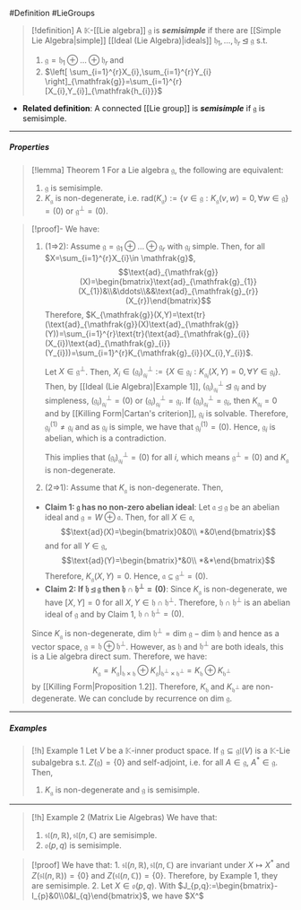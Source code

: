 #Definition #LieGroups 

> [!definition]
> A $\mathbb{K}$-[[Lie algebra]] $\mathfrak{g}$ is ***semisimple*** if there are [[Simple Lie Algebra|simple]] [[Ideal (Lie Algebra)|ideals]] $\mathfrak{h}_{1},\dots,\mathfrak{h}_{r}\unlhd \mathfrak{g}$ s.t. 
> 1. $\mathfrak{g}=\mathfrak{h}_{1}\oplus\dots \oplus \mathfrak{h}_{r}$ and 
> 2. $\left[ \sum_{i=1}^{r}X_{i},\sum_{i=1}^{r}Y_{i} \right]_{\mathfrak{g}}=\sum_{i=1}^{r}[X_{i},Y_{i}]_{\mathfrak{h_{i}}}$
- **Related definition**: A connected [[Lie group]] is ***semisimple*** if $\mathfrak{g}$ is semisimple.
---
##### Properties
> [!lemma] Theorem 1
> For a Lie algebra $\mathfrak{g}$, the following are equivalent:
> 1. $\mathfrak{g}$ is semisimple.
> 2. $K_{\mathfrak{g}}$ is non-degenerate, i.e. $\text{rad}(K_{\mathfrak{g}}):=\{ v\in \mathfrak{g}:K_{\mathfrak{g}}(v,w)=0, \forall w\in \mathfrak{g} \}=(0)$ or $\mathfrak{g}^{\bot}=(0)$.

> [!proof]-
> We have:
> 1. (1=>2): Assume $\mathfrak{g}=\mathfrak{g}_{1}\oplus\dots \oplus \mathfrak{g}_{r}$ with $\mathfrak{g}_{i}$ simple. Then, for all $X=\sum_{i=1}^{r}X_{i}\in \mathfrak{g}$, $$\text{ad}_{\mathfrak{g}}(X)=\begin{bmatrix}\text{ad}_{\mathfrak{g}_{1}}(X_{1})&\\&\ddots\\&&\text{ad}_{\mathfrak{g}_{r}}(X_{r})\end{bmatrix}$$Therefore, $K_{\mathfrak{g}}(X,Y)=\text{tr}(\text{ad}_{\mathfrak{g}}(X)\text{ad}_{\mathfrak{g}}(Y))=\sum_{i=1}^{r}\text{tr}(\text{ad}_{\mathfrak{g}_{i}}(X_{i})\text{ad}_{\mathfrak{g}_{i}}(Y_{i}))=\sum_{i=1}^{r}K_{\mathfrak{g}_{i}}(X_{i},Y_{i})$.
>    
>    Let $X\in \mathfrak{g}^{\bot}$. Then, $X_{i}\in (\mathfrak{g}_{i})^{\bot}_{\mathfrak{g}_{i}}:=\{ X\in \mathfrak{g}_{i}:K_{\mathfrak{g}_{i}}(X,Y)=0,\forall Y\in \mathfrak{g}_{i} \}$. Then, by [[Ideal (Lie Algebra)|Example 1]], $(\mathfrak{g}_{i})^{\bot}_{\mathfrak{g}_{i}}\unlhd \mathfrak{g}_{i}$ and by simpleness, $(\mathfrak{g}_{i})^{\bot}_{\mathfrak{g}_{i}}=(0)$ or $(\mathfrak{g}_{i})^{\bot}_{\mathfrak{g}_{i}}=\mathfrak{g}_{i}$. If $(\mathfrak{g}_{i})^{\bot}_{\mathfrak{g}_{i}}=\mathfrak{g}_{i}$, then $K_{\mathfrak{g}_{i}}=0$ and by [[Killing Form|Cartan's criterion]], $\mathfrak{g}_{i}$ is solvable. Therefore, $\mathfrak{g}_{i}^{(1)}\neq \mathfrak{g}_{i}$ and as $\mathfrak{g}_{i}$ is simple, we have that $\mathfrak{g}_{i}^{(1)}=(0)$. Hence, $\mathfrak{g}_{i}$ is abelian, which is a contradiction. 
>    
>    This implies that $(\mathfrak{g}_{i})^{\bot}_{\mathfrak{g}_{i}}=(0)$ for all $i$, which means $\mathfrak{g}^{\bot}=(0)$ and $K_{\mathfrak{g}}$ is non-degenerate. 
> 2. (2=>1): Assume that $K_{\mathfrak{g}}$ is non-degenerate. Then, 
> 	- **Claim 1: $\mathfrak{g}$ has no non-zero abelian ideal**: 
> 	  Let $\mathfrak{a}\unlhd \mathfrak{g}$ be an abelian ideal and $\mathfrak{g}=W\oplus \mathfrak{a}$. Then, for all $X\in \mathfrak{a}$, $$\text{ad}(X)=\begin{bmatrix}0&0\\ *&0\end{bmatrix}$$and for all $Y\in \mathfrak{g}$, $$\text{ad}(Y)=\begin{bmatrix}*&0\\ *&*\end{bmatrix}$$Therefore, $K_{\mathfrak{g}}(X,Y)=0$. Hence, $\mathfrak{a}\subseteq \mathfrak{g}^{\bot}=(0)$.
> 	- **Claim 2: If $\mathfrak{h}\unlhd \mathfrak{g}$ then $\mathfrak{h}\cap \mathfrak{h}^{\bot}=(0)$**:
> 	  Since $K_{\mathfrak{g}}$ is non-degenerate, we have $[X,Y]=0$ for all $X,Y\in \mathfrak{h}\cap \mathfrak{h}^{\bot}$. Therefore, $\mathfrak{h}\cap \mathfrak{h}^{\bot}$ is an abelian ideal of $\mathfrak{g}$ and by Claim 1, $\mathfrak{h}\cap \mathfrak{h}^{\bot}=(0)$.
> 	
> 	Since $K_{\mathfrak{g}}$ is non-degenerate, $\text{dim }\mathfrak{h}^{\bot}=\text{dim }\mathfrak{g}-\text{dim }\mathfrak{h}$ and hence as a vector space, $\mathfrak{g}=\mathfrak{h}\oplus \mathfrak{h}^{\bot}$. However, as $\mathfrak{h}$ and $\mathfrak{h}^{\bot}$ are both ideals, this is a Lie algebra direct sum. Therefore, we have: $$K_{\mathfrak{g}}=K_{\mathfrak{g}}|_{{\mathfrak{h}\times \mathfrak{h}}}\oplus K_{\mathfrak{g}}|_{{\mathfrak{h^{\bot}}\times \mathfrak{h^{\bot}}}}=K_{\mathfrak{h}}\oplus K_{\mathfrak{h}^{\bot}}$$by [[Killing Form|Proposition 1.2]]. Therefore, $K_{\mathfrak{h}}$ and $K_{\mathfrak{h}^{\bot}}$ are non-degenerate. We can conclude by recurrence on $\text{dim }\mathfrak{g}$.
---
##### Examples
> [!h] Example 1
> Let $V$ be a $\mathbb{K}$-inner product space. If $\mathfrak{g}\subseteq \mathfrak{gl}(V)$ is a $\mathbb{K}$-Lie subalgebra s.t. $Z(\mathfrak{g})=\{ 0 \}$ and self-adjoint, i.e. for all $A\in \mathfrak{g}$, $A^{*}\in \mathfrak{g}$. Then, 
> 1. $K_{\mathfrak{g}}$ is non-degenerate and $\mathfrak{g}$ is semisimple.
---
> [!h] Example 2 (Matrix Lie Algebras)
> We have that:
> 1. $\mathfrak{sl}(n,\mathbb{R}), \mathfrak{sl}(n,\mathbb{C})$ are semisimple.
> 2. $\mathfrak{o}(p,q)$ is semisimple.

> [!proof]
> We have that:
> 1. 
> $\mathfrak{sl}(n,\mathbb{R}),\mathfrak{sl}(n,\mathbb{C})$ are invariant under $X\mapsto X^{*}$ and $Z(\mathfrak{sl}(n,\mathbb{R}))=\{ 0 \}$ and $Z(\mathfrak{sl}(n,\mathbb{C}))=\{ 0 \}$. Therefore, by Example 1, they are semisimple.
> 2. Let $X\in \mathfrak{o}(p,q)$. With $J_{p,q}:=\begin{bmatrix}-I_{p}&0\\0&I_{q}\end{bmatrix}$, we have $X^$